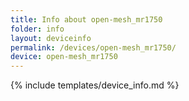 ```yaml
---
title: Info about open-mesh_mr1750
folder: info
layout: deviceinfo
permalink: /devices/open-mesh_mr1750/
device: open-mesh_mr1750
---
```

{% include templates/device_info.md %}
